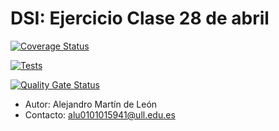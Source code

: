 # DSI: Ejercicio Clase 28 de abril

[![Coverage Status](https://coveralls.io/repos/github/amarleo/DSI-PE-28abril-amarleo/badge.svg?branch=master)](https://coveralls.io/github/amarleo/DSI-PE-28abril-amarleo?branch=master)

[![Tests](https://github.com/amarleo/DSI-PE-21abril-amarleo/actions/workflows/node.js.yml/badge.svg)](https://github.com/amarleo/DSI-PE-21abril-amarleo/actions/workflows/node.js.yml)

[![Quality Gate Status](https://sonarcloud.io/api/project_badges/measure?project=amarleo_DSI-PE-21abril-amarleo&metric=alert_status)](https://sonarcloud.io/summary/new_code?id=amarleo_DSI-PE-21abril-amarleo)

- Autor: Alejandro Martín de León
- Contacto: alu0101015941@ull.edu.es
  